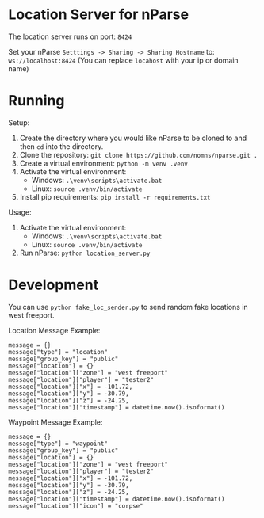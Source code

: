 # Location Server for nParse



The location server runs on port: `8424`

Set your nParse `Setttings -> Sharing -> Sharing Hostname` to: `ws://localhost:8424` (You can replace `locahost` with your ip or domain name)

Running
========

Setup:

1. Create the directory where you would like nParse to be cloned to and then `cd` into the directory.
2. Clone the repository: `git clone https://github.com/nomns/nparse.git .`
3. Create a virtual environment: `python -m venv .venv`
4. Activate the virtual environment: 
    - Windows: `.\venv\scripts\activate.bat`
    - Linux: `source .venv/bin/activate`
5. Install pip requirements: `pip install -r requirements.txt`

Usage:

1. Activate the virtual environment: 
    - Windows: `.\venv\scripts\activate.bat`
    - Linux: `source .venv/bin/activate`
2. Run nParse: `python location_server.py`

Development
========

You can use `python fake_loc_sender.py` to send random fake locations in west freeport.

Location Message Example:
```
message = {}
message["type"] = "location"
message["group_key"] = "public"
message["location"] = {}
message["location"]["zone"] = "west freeport"
message["location"]["player"] = "tester2"
message["location"]["x"] = -101.72,
message["location"]["y"] = -30.79,
message["location"]["z"] = -24.25,
message["location"]["timestamp"] = datetime.now().isoformat()
```
Waypoint Message Example:
```
message = {}
message["type"] = "waypoint"
message["group_key"] = "public"
message["location"] = {}
message["location"]["zone"] = "west freeport"
message["location"]["player"] = "tester2"
message["location"]["x"] = -101.72,
message["location"]["y"] = -30.79,
message["location"]["z"] = -24.25,
message["location"]["timestamp"] = datetime.now().isoformat()
message["location"]["icon"] = "corpse"
```
